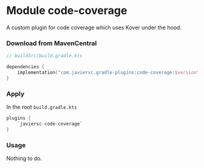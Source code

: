 # Module code-coverage

A custom plugin for code coverage which uses Kover under the hood.

### Download from MavenCentral

```kotlin
// buildSrc/build.gradle.kts

dependencies { 
    implementation("com.javiersc.gradle-plugins:code-coverage:$version") 
}
```

### Apply

In the root `build.gradle.kts`

```kotlin
plugins {
    `javiersc-code-coverage`
}
```

### Usage

Nothing to do.
